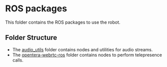 # ROS packages
This folder contains the ROS packages to use the robot.

## Folder Structure
- The [audio_utils](audio_utils) folder contains nodes and utilities for audio streams.
- The [opentera-webrtc-ros](opentera-webrtc-ros) folder contains nodes to perform telepresence calls.
